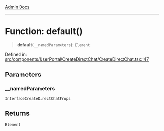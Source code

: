 [Admin Docs](/)

---

# Function: default()

> **default**(`__namedParameters`): `Element`

Defined in: [src/components/UserPortal/CreateDirectChat/CreateDirectChat.tsx:147](https://github.com/PalisadoesFoundation/talawa-admin/blob/main/src/components/UserPortal/CreateDirectChat/CreateDirectChat.tsx#L147)

## Parameters

### \_\_namedParameters

`InterfaceCreateDirectChatProps`

## Returns

`Element`
